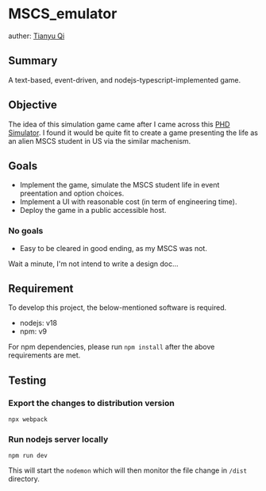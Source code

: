 # MSCS_emulator

auther: [Tianyu Qi](https://www.linkedin.com/in/tianyu-q-477a25147/)

## Summary

A text-based, event-driven, and nodejs-typescript-implemented game.

## Objective

The idea of this simulation game came after I came across this [PHD Simulator](https://github.com/morriswmz/phd-game/tree/master/src). I found it would be quite fit to create a game presenting the life as an alien MSCS student in US via the similar machenism.

## Goals

 - Implement the game, simulate the MSCS student life in event preentation and option choices.
 - Implement a UI with reasonable cost (in term of engineering time).
 - Deploy the game in a public accessible host.

### No goals
 - Easy to be cleared in good ending, as my MSCS was not.

Wait a minute, I'm not intend to write a design doc...

## Requirement

To develop this project, the below-mentioned software is required.
 - nodejs: v18
 - npm: v9

For npm dependencies, please run `npm install` after the above requirements are met.

## Testing

### Export the changes to distribution version
```
npx webpack
```

### Run nodejs server locally
```
npm run dev
```
This will start the `nodemon` which will then monitor the file change in `/dist` directory.